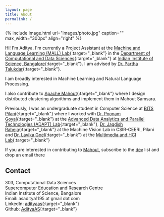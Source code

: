 ```yaml
---
layout: page
title: About
permalink: /
---
```


{% include image.html url="images/photo.jpg" caption="" max_width="300px" align="right" %}

Hi! I'm Aditya. I'm currently a Project Assistant at the [Machine and Language Learning (MALL) Lab]{:target="_blank"} in the [Department of Computational and Data Sciences]{:target="_blank"} at [Indian Institute of Science, Bangalore]{:target="_blank"}. I am advised by [Dr. Partha Talukdar]{:target="_blank"}.

I am broadly interested in Machine Learning and Natural Language Processing.

I also contribute to [Apache Mahout]{:target="_blank"} where I design distributed clustering algorithms and implement them in Mahout Samsara.

Previously, I was an undergraduate student in Computer Science at [BITS Pilani]{:target="_blank"} where I worked with [Dr. Poonam Goyal]{:target="_blank"} at the [Advanced Data Analytics and Parallel Technologies (ADAPT) Lab]{:target="_blank"}, [Dr. Jagdish Raheja]{:target="_blank"} at the Machine Vision Lab in CSIR-CEERI, Pilani and [Dr. Lavika Goel]{:target="_blank"} at the [Multimedia and HCI Lab]{:target="_blank"}

If you are interested in contributing to [Mahout], subscribe to the [dev] list and drop an email there

## Contact
303, Computational Data Sciences <br />
Supercomputer Education and Research Centre <br />
Indian Institute of Science, Bangalore<br />
Email: asaditya1195 at gmail dot com<br />
LinkedIn: [adityaas]{:target="_blank"} <br />
Github: [AdityaAS]{:target="_blank"}

[AdityaAS]: https://github.com/AdityaAS/
[adityaas]: https://www.linkedin.com/in/asaditya/

[Dr. Partha Talukdar]: http://talukdar.net/
[Dr. Poonam Goyal]: http://www.bits-pilani.ac.in/pilani/poonam/profile
[Dr. Jagdish Raheja]: http://www.ceeri.res.in/profiles/j-l-raheja/
[Dr. Lavika Goel]: http://www.bits-pilani.ac.in/pilani/lavikagoel/profile

[Machine and Language Learning (MALL) Lab]: http://malllabiisc.github.io/
[Advanced Data Analytics and Parallel Technologies (ADAPT) Lab]: http://www.bits-pilani.ac.in/pilani/computerscience/AdvancedDataAnalyticsParallelTechnologiesLaboratory/
[Multimedia and HCI Lab]: http://www.bits-pilani.ac.in/PILANI/COMPUTERSCIENCE/MultimediaHCILaboratory

[Department of Computational and Data Sciences]: http://cds.iisc.ac.in/
[Indian Institute of Science, Bangalore]: http://www.iisc.ac.in/
[BITS Pilani]: http://www.bits-pilani.ac.in/

[Apache Mahout]: http://mahout.apache.org/
[Mahout]: http://mahout.apache.org/
[dev]: mailto:dev-subscribe@mahout.apache.org
